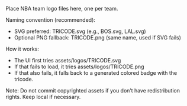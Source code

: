 Place NBA team logo files here, one per team.

Naming convention (recommended):
- SVG preferred: TRICODE.svg (e.g., BOS.svg, LAL.svg)
- Optional PNG fallback: TRICODE.png (same name, used if SVG fails)

How it works:
- The UI first tries assets/logos/TRICODE.svg
- If that fails to load, it tries assets/logos/TRICODE.png
- If that also fails, it falls back to a generated colored badge with the tricode.

Note: Do not commit copyrighted assets if you don’t have redistribution rights. Keep local if necessary.
